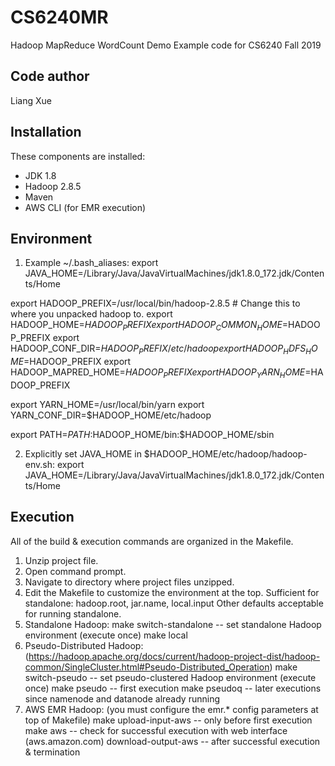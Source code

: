 # CS6240MR

Hadoop MapReduce WordCount Demo
Example code for CS6240
Fall 2019

Code author
-----------
Liang Xue

Installation
------------
These components are installed:
- JDK 1.8
- Hadoop 2.8.5
- Maven
- AWS CLI (for EMR execution)

Environment
-----------
1) Example ~/.bash_aliases:
export JAVA_HOME=/Library/Java/JavaVirtualMachines/jdk1.8.0_172.jdk/Contents/Home

export HADOOP_PREFIX=/usr/local/bin/hadoop-2.8.5 # Change this to where you unpacked hadoop to.
export HADOOP_HOME=$HADOOP_PREFIX
export HADOOP_COMMON_HOME=$HADOOP_PREFIX
export HADOOP_CONF_DIR=$HADOOP_PREFIX/etc/hadoop
export HADOOP_HDFS_HOME=$HADOOP_PREFIX
export HADOOP_MAPRED_HOME=$HADOOP_PREFIX
export HADOOP_YARN_HOME=$HADOOP_PREFIX

export YARN_HOME=/usr/local/bin/yarn
export YARN_CONF_DIR=$HADOOP_HOME/etc/hadoop

export PATH=$PATH:$HADOOP_HOME/bin:$HADOOP_HOME/sbin

2) Explicitly set JAVA_HOME in $HADOOP_HOME/etc/hadoop/hadoop-env.sh:
export JAVA_HOME=/Library/Java/JavaVirtualMachines/jdk1.8.0_172.jdk/Contents/Home

Execution
---------
All of the build & execution commands are organized in the Makefile.
1) Unzip project file.
2) Open command prompt.
3) Navigate to directory where project files unzipped.
4) Edit the Makefile to customize the environment at the top.
Sufficient for standalone: hadoop.root, jar.name, local.input
Other defaults acceptable for running standalone.
5) Standalone Hadoop:
make switch-standalone        -- set standalone Hadoop environment (execute once)
make local
6) Pseudo-Distributed Hadoop: (https://hadoop.apache.org/docs/current/hadoop-project-dist/hadoop-common/SingleCluster.html#Pseudo-Distributed_Operation)
make switch-pseudo            -- set pseudo-clustered Hadoop environment (execute once)
make pseudo                    -- first execution
make pseudoq                -- later executions since namenode and datanode already running 
7) AWS EMR Hadoop: (you must configure the emr.* config parameters at top of Makefile)
make upload-input-aws        -- only before first execution
make aws                    -- check for successful execution with web interface (aws.amazon.com)
download-output-aws            -- after successful execution & termination
